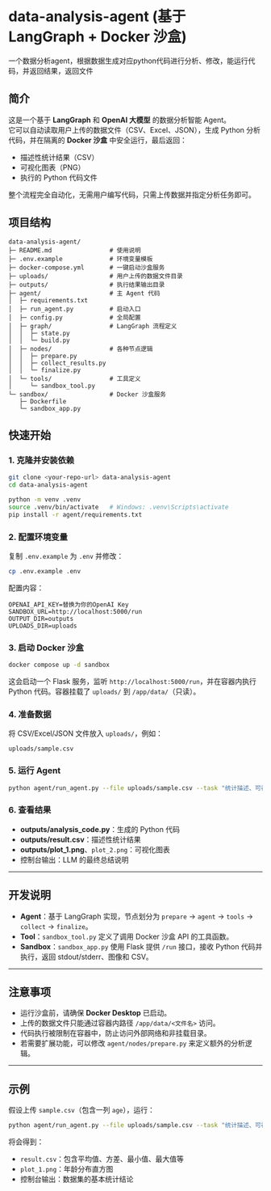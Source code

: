 # data-analysis-agent (基于 LangGraph + Docker 沙盒)
一个数据分析agent，根据数据生成对应python代码进行分析、修改，能运行代码，并返回结果，返回文件

## 简介
这是一个基于 **LangGraph** 和 **OpenAI 大模型** 的数据分析智能 Agent。  
它可以自动读取用户上传的数据文件（CSV、Excel、JSON），生成 Python 分析代码，并在隔离的 **Docker 沙盒** 中安全运行，最后返回：
- 描述性统计结果（CSV）
- 可视化图表（PNG）
- 执行的 Python 代码文件

整个流程完全自动化，无需用户编写代码，只需上传数据并指定分析任务即可。


## 项目结构
```text
data-analysis-agent/
├─ README.md                # 使用说明
├─ .env.example             # 环境变量模板
├─ docker-compose.yml       # 一键启动沙盒服务
├─ uploads/                 # 用户上传的数据文件目录
├─ outputs/                 # 执行结果输出目录
├─ agent/                   # 主 Agent 代码
│  ├─ requirements.txt
│  ├─ run_agent.py          # 启动入口
│  ├─ config.py             # 全局配置
│  ├─ graph/                # LangGraph 流程定义
│  │  ├─ state.py
│  │  └─ build.py
│  ├─ nodes/                # 各种节点逻辑
│  │  ├─ prepare.py
│  │  ├─ collect_results.py
│  │  └─ finalize.py
│  └─ tools/                # 工具定义
│     └─ sandbox_tool.py
└─ sandbox/                 # Docker 沙盒服务
   ├─ Dockerfile
   └─ sandbox_app.py
```

## 快速开始

### 1. 克隆并安装依赖

```bash
git clone <your-repo-url> data-analysis-agent
cd data-analysis-agent

python -m venv .venv
source .venv/bin/activate   # Windows: .venv\Scripts\activate
pip install -r agent/requirements.txt
```

### 2. 配置环境变量

复制 `.env.example` 为 `.env` 并修改：

```bash
cp .env.example .env
```

配置内容：

```env
OPENAI_API_KEY=替换为你的OpenAI Key
SANDBOX_URL=http://localhost:5000/run
OUTPUT_DIR=outputs
UPLOADS_DIR=uploads
```

### 3. 启动 Docker 沙盒

```bash
docker compose up -d sandbox
```

这会启动一个 Flask 服务，监听 `http://localhost:5000/run`，并在容器内执行 Python 代码。容器挂载了 `uploads/` 到 `/app/data/`（只读）。

### 4. 准备数据

将 CSV/Excel/JSON 文件放入 `uploads/`，例如：

```
uploads/sample.csv
```

### 5. 运行 Agent

```bash
python agent/run_agent.py --file uploads/sample.csv --task "统计描述、可视化"
```

### 6. 查看结果

* **outputs/analysis\_code.py**：生成的 Python 代码
* **outputs/result.csv**：描述性统计结果
* **outputs/plot\_1.png**、`plot_2.png`：可视化图表
* 控制台输出：LLM 的最终总结说明

---

## 开发说明

* **Agent**：基于 LangGraph 实现，节点划分为 `prepare` → `agent` → `tools` → `collect` → `finalize`。
* **Tool**：`sandbox_tool.py` 定义了调用 Docker 沙盒 API 的工具函数。
* **Sandbox**：`sandbox_app.py` 使用 Flask 提供 `/run` 接口，接收 Python 代码并执行，返回 stdout/stderr、图像和 CSV。

---

## 注意事项

* 运行沙盒前，请确保 **Docker Desktop** 已启动。
* 上传的数据文件只能通过容器内路径 `/app/data/<文件名>` 访问。
* 代码执行被限制在容器中，防止访问外部网络和非挂载目录。
* 若需要扩展功能，可以修改 `agent/nodes/prepare.py` 来定义额外的分析逻辑。

---

## 示例

假设上传 `sample.csv`（包含一列 `age`），运行：

```bash
python agent/run_agent.py --file uploads/sample.csv --task "统计描述、可视化"
```

将会得到：

* `result.csv`：包含平均值、方差、最小值、最大值等
* `plot_1.png`：年龄分布直方图
* 控制台输出：数据集的基本统计结论